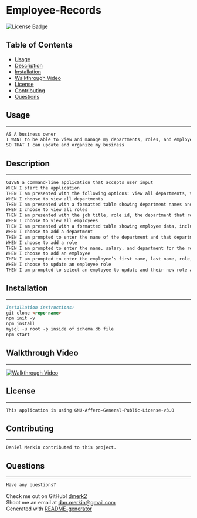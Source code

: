 # Employee-Records

![License Badge](https://img.shields.io/github/license/dmerk2/Employee-Records)

## Table of Contents

- [Usage](#usage)
- [Description](#description)
- [Installation](#installation)
- [Walkthrough Video](#walkthrough-video)
- [License](#installation)
- [Contributing](#installation)
- [Questions](#questions)

## Usage

---

```md
AS A business owner
I WANT to be able to view and manage my departments, roles, and employees
SO THAT I can update and organize my business
```

## Description

---

```md
GIVEN a command-line application that accepts user input
WHEN I start the application
THEN I am presented with the following options: view all departments, view all roles, view all employees, add a department, add a role, add an employee, and update an employee role
WHEN I choose to view all departments
THEN I am presented with a formatted table showing department names and department ids
WHEN I choose to view all roles
THEN I am presented with the job title, role id, the department that role belongs to, and the salary for that role
WHEN I choose to view all employees
THEN I am presented with a formatted table showing employee data, including employee ids, first names, last names, job titles, departments, salaries, and managers that the employees report to
WHEN I choose to add a department
THEN I am prompted to enter the name of the department and that department is added to the database
WHEN I choose to add a role
THEN I am prompted to enter the name, salary, and department for the role and that role is added to the database
WHEN I choose to add an employee
THEN I am prompted to enter the employee’s first name, last name, role, and manager, and that employee is added to the database
WHEN I choose to update an employee role
THEN I am prompted to select an employee to update and their new role and this information is updated in the database 
```

## Installation

---

```md
Installation instructions:
git clone <repo-name>
npm init -y
npm install
mysql -u root -p inside of schema.db file
npm start
```

## Walkthrough Video
 
---

[![Walkthrough Video](./Assets/12-sql-homework-video-thumbnail.png)](https://2u-20.wistia.com/medias/2lnle7xnpk)

## License

---

```md
This application is using GNU-Affero-General-Public-License-v3.0
```

## Contributing

---

```md
Daniel Merkin contributed to this project.
```

## Questions

---

```md
Have any questions?
```

Check me out on GitHub! [dmerk2](https://github.com/dmerk2)<br>
Shoot me an email at dan.merkin@gmail.com<br>
Generated with [README-generator](https://github.com/dmerk2/Professional-README-Generator)
